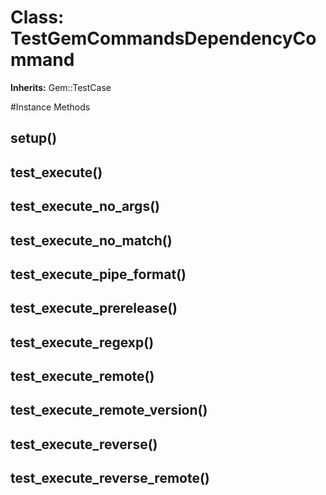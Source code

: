 # Class: TestGemCommandsDependencyCommand
**Inherits:** Gem::TestCase
    




#Instance Methods
## setup() [](#method-i-setup)

## test_execute() [](#method-i-test_execute)

## test_execute_no_args() [](#method-i-test_execute_no_args)

## test_execute_no_match() [](#method-i-test_execute_no_match)

## test_execute_pipe_format() [](#method-i-test_execute_pipe_format)

## test_execute_prerelease() [](#method-i-test_execute_prerelease)

## test_execute_regexp() [](#method-i-test_execute_regexp)

## test_execute_remote() [](#method-i-test_execute_remote)

## test_execute_remote_version() [](#method-i-test_execute_remote_version)

## test_execute_reverse() [](#method-i-test_execute_reverse)

## test_execute_reverse_remote() [](#method-i-test_execute_reverse_remote)

